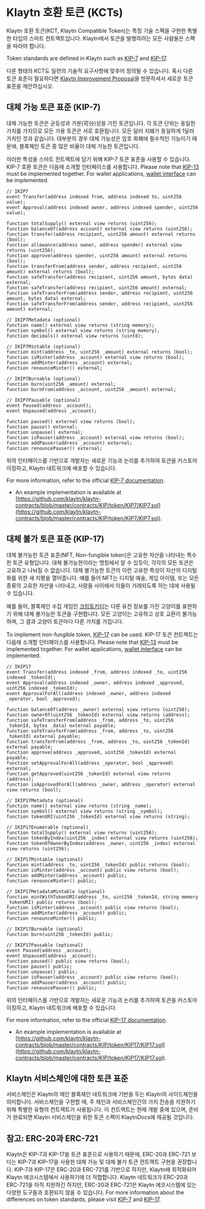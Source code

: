 # Klaytn 호환 토큰 \(KCTs\) <a id="klaytn-compatible-tokens-kcts"></a>

Klaytn 호환 토큰(KCT, Klaytn Compatible Token)는 특정 기술 스펙을 구현한 특별한 타입의 스마트 컨트랙트입니다. Klaytn에서 토큰을 발행하려는 모든 사람들은 스펙을 따라야 합니다.

Token standards are defined in Klaytn such as [KIP-7](https://kips.klaytn.foundation/KIPs/kip-7) and [KIP-17](https://kips.klaytn.foundation/KIPs/kip-17).

다른 형태의 KCT도 일련의 기술적 요구사항에 맞추어 정의될 수 있습니다. 혹시 다른 토큰 표준이 필요하다면 [Klaytn Improvement Proposal](https://github.com/klaytn/KIPs)을 방문하셔서 새로운 토큰 표준을 제안하십시오.

## 대체 가능 토큰 표준 \(KIP-7\) <a id="fungible-token-standard-kip-7"></a>

대체 가능한 토큰은 균등성과 가분(可分)성을 가진 토큰입니다. 각 토큰 단위는 동일한 가치를 가지므로 모든 가용 토큰은 서로 호환됩니다. 모든 달러 지폐가 동일하게 1달러 가치인 것과 같습니다. 대부분의 경우 대체 가능성은 암호 화폐에 필수적인 기능이기 때문에, 블록체인 토큰 중 많은 비율이 대체 가능한 토큰입니다.

이러한 특성을 스마트 컨트랙트에 담기 위해 KIP-7 토큰 표준을 사용할 수 있습니다. KIP-7 호환 토큰은 다음에 소개할 인터페이스를 사용합니다. Please note that [KIP-13](https://kips.klaytn.foundation/KIPs/kip-13) must be implemented together. For wallet applications, [wallet interface](https://kips.klaytn.foundation/KIPs/kip-7#wallet-interface) can be implemented.

```solidity
// IKIP7
event Transfer(address indexed from, address indexed to, uint256 value);
event Approval(address indexed owner, address indexed spender, uint256 value);

function totalSupply() external view returns (uint256);
function balanceOf(address account) external view returns (uint256);
function transfer(address recipient, uint256 amount) external returns (bool);
function allowance(address owner, address spender) external view returns (uint256);
function approve(address spender, uint256 amount) external returns (bool);
function transferFrom(address sender, address recipient, uint256 amount) external returns (bool);
function safeTransfer(address recipient, uint256 amount, bytes data) external;
function safeTransfer(address recipient, uint256 amount) external;
function safeTransferFrom(address sender, address recipient, uint256 amount, bytes data) external;
function safeTransferFrom(address sender, address recipient, uint256 amount) external;

// IKIP7Metadata (optional)
function name() external view returns (string memory);
function symbol() external view returns (string memory);
function decimals() external view returns (uint8);

// IKIP7Mintable (optional)
function mint(address _to, uint256 _amount) external returns (bool);
function isMinter(address _account) external view returns (bool);
function addMinter(address _account) external;
function renounceMinter() external;

// IKIP7Burnable (optional)
function burn(uint256 _amount) external;
function burnFrom(address _account, uint256 _amount) external;

// IKIP7Pausable (optional)
event Paused(address _account);
event Unpaused(address _account);

function paused() external view returns (bool);
function pause() external;
function unpause() external;
function isPauser(address _account) external view returns (bool);
function addPauser(address _account) external;
function renouncePauser() external;
```

위의 인터페이스를 기반으로 개발자는 새로운 기능과 논리를 추가하여 토큰을 커스토마이징하고, Klaytn 네트워크에 배포할 수 있습니다.

For more information, refer to the official [KIP-7 documentation](https://kips.klaytn.foundation/KIPs/kip-7).

* An example implementation is available at [https://github.com/klaytn/klaytn-contracts/blob/master/contracts/KIP/token/KIP7/KIP7.sol](https://github.com/klaytn/klaytn-contracts/blob/master/contracts/KIP/token/KIP7/KIP7.sol).

## 대체 불가 토큰 표준 \(KIP-17\) <a id="non-fungible-token-standard-kip-17"></a>

대체 불가능한 토큰 표준(NFT, Non-fungible token)은 고유한 자산을 나타내는 특수한 토큰 유형입니다. 대체 불가능한이라는 명칭에서 알 수 있듯이, 각각의 모든 토큰은 고유하고 나눠질 수 없습니다. 대체 불가능한 토큰의 이런 고유한 특성이 자산의 디지털화를 위한 새 지평을 열어줍니다. 예를 들어 NFT는 디지털 예술, 게임 아이템, 또는 모든 종류의 고유한 자산을 나타내고, 사람들 사이에서 이들이 거래되도록 하는 데에 사용될 수 있습니다.

예를 들어, 블록체인 수집 게임인 [크립토키티](https://www.cryptokitties.co/)는 다른 유전 정보를 가진 고양이를 표현하기 위해 대체 불가능한 토큰을 구현합니다. 모든 고양이는 고유하고 상호 교환이 불가능하며, 그 결과 고양이 토큰마다 다른 가치를 가집니다.

To implement non-fungible token, [KIP-17](https://kips.klaytn.foundation/KIPs/kip-17) can be used. KIP-17 토큰 컨트랙트는 다음에 소개할 인터페이스를 사용합니다. Please note that [KIP-13](https://kips.klaytn.foundation/KIPs/kip-13) must be implemented together. For wallet applications, [wallet interface](https://kips.klaytn.foundation/KIPs/kip-17#wallet-interface) can be implemented.

```solidity
// IKIP17
event Transfer(address indexed _from, address indexed _to, uint256 indexed _tokenId);
event Approval(address indexed _owner, address indexed _approved, uint256 indexed _tokenId);
event ApprovalForAll(address indexed _owner, address indexed _operator, bool _approved);

function balanceOf(address _owner) external view returns (uint256);
function ownerOf(uint256 _tokenId) external view returns (address);
function safeTransferFrom(address _from, address _to, uint256 _tokenId, bytes _data) external payable;
function safeTransferFrom(address _from, address _to, uint256 _tokenId) external payable;
function transferFrom(address _from, address _to, uint256 _tokenId) external payable;
function approve(address _approved, uint256 _tokenId) external payable;
function setApprovalForAll(address _operator, bool _approved) external;
function getApproved(uint256 _tokenId) external view returns (address);
function isApprovedForAll(address _owner, address _operator) external view returns (bool);

// IKIP17Metadata (optional)
function name() external view returns (string _name);
function symbol() external view returns (string _symbol);
function tokenURI(uint256 _tokenId) external view returns (string);

// IKIP17Enumerable (optional)
function totalSupply() external view returns (uint256);
function tokenByIndex(uint256 _index) external view returns (uint256);
function tokenOfOwnerByIndex(address _owner, uint256 _index) external view returns (uint256);

// IKIP17Mintable (optional)
function mint(address _to, uint256 _tokenId) public returns (bool);
function isMinter(address _account) public view returns (bool);
function addMinter(address _account) public;
function renounceMinter() public;

// IKIP17MetadataMintable (optional)
function mintWithTokenURI(address _to, uint256 _tokenId, string memory _tokenURI) public returns (bool);
function isMinter(address _account) public view returns (bool);
function addMinter(address _account) public;
function renounceMinter() public;

// IKIP17Burnable (optional)
function burn(uint256 _tokenId) public;

// IKIP17Pausable (optional)
event Paused(address _account);
event Unpaused(address _account);
function paused() public view returns (bool);
function pause() public;
function unpause() public;
function isPauser(address _account) public view returns (bool);
function addPauser(address _account) public;
function renouncePauser() public;
```

위의 인터페이스를 기반으로 개발자는 새로운 기능과 논리를 추가하여 토큰을 커스토마이징하고, Klaytn 네트워크에 배포할 수 있습니다.

For more information, refer to the official [KIP-17 documentation](https://kips.klaytn.foundation/KIPs/kip-17).

* An example implementation is available at [https://github.com/klaytn/klaytn-contracts/blob/master/contracts/KIP/token/KIP17/KIP17.sol](https://github.com/klaytn/klaytn-contracts/blob/master/contracts/KIP/token/KIP17/KIP17.sol).

## Klaytn 서비스체인에 대한 토큰 표준 <a id="token-standards-for-klaytn-service-chain"></a>

서비스체인은 Klaytn의 메인 블록체인 네트워크에 기반을 두는 Klaytn의 사이드체인을 의미합니다. 서비스체인을 구현할 때, 주 체인과 서비스체인간의 가치 전송을 지원하기 위해 특별한 유형의 컨트랙트가 사용됩니다. 이 컨트랙트는 현재 개발 중에 있으며, 준비가 완료되면 Klaytn 서비스체인을 위한 토큰 스펙이 KlaytnDocs에 제공될 것입니다.

## 참고: ERC-20과 ERC-721<a id="notes-on-erc-20-and-erc-721"></a>
Klaytn은 KIP-7과 KIP-17을 토큰 표준으로 사용하기 때문에, ERC-20과 ERC-721 보다는 KIP-7과 KIP-17을 사용한 대체 가능 및 대체 불가 토큰 컨트랙트 구현을 권장합니다. KIP-7과 KIP-17은 ERC-20과 ERC-721를 기반으로 하지만, Klaytn에 최적화되어 Klaytn 에코시스템에서 사용하기에 더 적합합니다.  Klaytn 네트워크가 ERC-20과 ERC-721을 아직 지원하긴 하지만, ERC-20과 ERC-721은 Klaytn 에코시스템에 있는 다양한 도구들과 호환되지 않을 수 있습니다. For more information about the differences on token standards, please visit [KIP-7](https://kips.klaytn.foundation/KIPs/kip-7#differences-with-erc-20) and [KIP-17](https://kips.klaytn.foundation/KIPs/kip-17#differences-from-erc-721).

